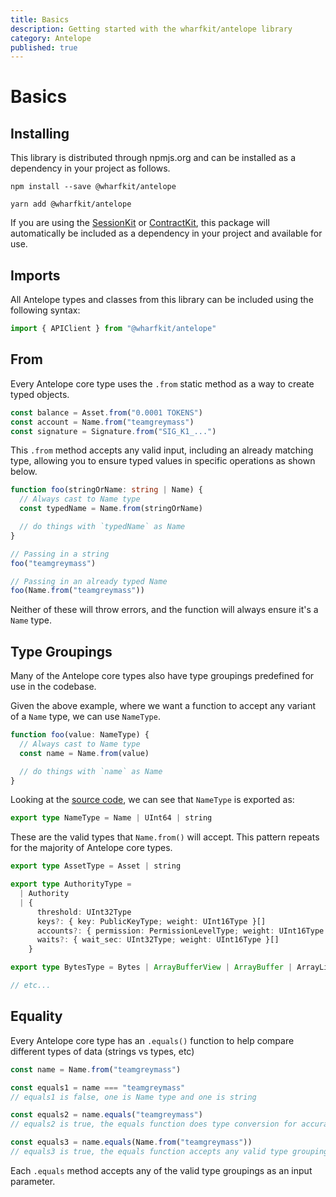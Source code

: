 ```yaml
---
title: Basics
description: Getting started with the wharfkit/antelope library
category: Antelope
published: true
---
```


# Basics

## Installing

This library is distributed through npmjs.org and can be installed as a dependency in your project as follows.

```
npm install --save @wharfkit/antelope
```

```
yarn add @wharfkit/antelope
```

If you are using the [SessionKit](#) or [ContractKit](#), this package will automatically be included as a dependency in your project and available for use.

## Imports

All Antelope types and classes from this library can be included using the following syntax:

```ts
import { APIClient } from "@wharfkit/antelope"
```

## From

Every Antelope core type uses the `.from` static method as a way to create typed objects.

```ts
const balance = Asset.from("0.0001 TOKENS")
const account = Name.from("teamgreymass")
const signature = Signature.from("SIG_K1_...")
```

This `.from` method accepts any valid input, including an already matching type, allowing you to ensure typed values in specific operations as shown below.

```ts
function foo(stringOrName: string | Name) {
  // Always cast to Name type
  const typedName = Name.from(stringOrName)

  // do things with `typedName` as Name
}

// Passing in a string
foo("teamgreymass")

// Passing in an already typed Name
foo(Name.from("teamgreymass"))
```

Neither of these will throw errors, and the function will always ensure it's a `Name` type.

## Type Groupings

Many of the Antelope core types also have type groupings predefined for use in the codebase.

Given the above example, where we want a function to accept any variant of a `Name` type, we can use `NameType`.

```ts
function foo(value: NameType) {
  // Always cast to Name type
  const name = Name.from(value)

  // do things with `name` as Name
}
```

Looking at the [source code](https://github.com/wharfkit/antelope/blob/070bfb3bfe4b5f50f031dc58eb18090806e06c07/src/chain/name.ts#L9), we can see that `NameType` is exported as:

```ts
export type NameType = Name | UInt64 | string
```

These are the valid types that `Name.from()` will accept. This pattern repeats for the majority of Antelope core types.

```ts
export type AssetType = Asset | string

export type AuthorityType =
  | Authority
  | {
      threshold: UInt32Type
      keys?: { key: PublicKeyType; weight: UInt16Type }[]
      accounts?: { permission: PermissionLevelType; weight: UInt16Type }[]
      waits?: { wait_sec: UInt32Type; weight: UInt16Type }[]
    }

export type BytesType = Bytes | ArrayBufferView | ArrayBuffer | ArrayLike<number> | string

// etc...
```

## Equality

Every Antelope core type has an `.equals()` function to help compare different types of data (strings vs types, etc)

```ts
const name = Name.from("teamgreymass")

const equals1 = name === "teamgreymass"
// equals1 is false, one is Name type and one is string

const equals2 = name.equals("teamgreymass")
// equals2 is true, the equals function does type conversion for accurate comparision

const equals3 = name.equals(Name.from("teamgreymass"))
// equals3 is true, the equals function accepts any valid type grouping
```

Each `.equals` method accepts any of the valid type groupings as an input parameter.
